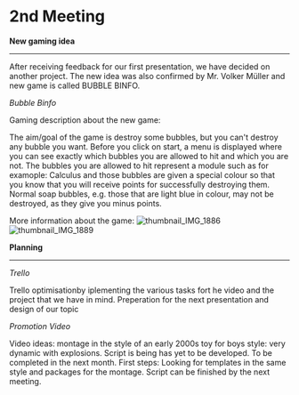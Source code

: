 # 2nd Meeting

**New gaming idea**
***

After receiving feedback for our first presentation, we have decided on another project.
The new idea was also confirmed by Mr. Volker Müller and new game is called BUBBLE BINFO.

*Bubble Binfo* 

Gaming description about the new game:

The aim/goal of the game is destroy some bubbles, but you can't destroy any bubble you want. 
Before you click on start, a menu is displayed where you can see exactly which bubbles you are allowed to hit and which you are not. 
The bubbles you are allowed to hit represent a module such as for examople: Calculus and those bubbles are given a special colour so 
that you know that you will receive points for successfully destroying them. 
Normal soap bubbles, e.g. those that are light blue in colour, may not be destroyed, as they give you minus points.


More information about the game:
![thumbnail_IMG_1886](https://user-images.githubusercontent.com/92041755/225104662-fea15bb2-abfa-4be3-bde7-e7da8fd54fb0.jpg)
![thumbnail_IMG_1889](https://user-images.githubusercontent.com/92041755/225104683-68542fb6-3490-4905-8df4-fcc0bd8b45ce.jpg)


**Planning**
***

*Trello*

Trello optimisationby iplementing the various tasks fort he video and the project that we have in mind.
Preperation for the next presentation and design of our topic


*Promotion Video*

Video ideas: montage in the style of an early 2000s toy for boys style: very dynamic with explosions.
Script is being has yet to be developed. To be completed in the next month. 
First steps: Looking for templates in the same style and packages for the montage. Script can be finished by the next meeting.
